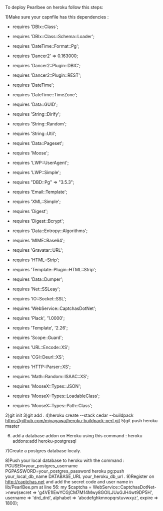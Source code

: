 To deploy Pearlbee on heroku follow this steps:

1)Make sure your capnfile has this dependencies :

* requires 'DBIx::Class';
* requires 'DBIx::Class::Schema::Loader';
* requires 'DateTime::Format::Pg';

* requires 'Dancer2' => 0.163000;
* requires 'Dancer2::Plugin::DBIC';
* requires 'Dancer2::Plugin::REST';

* requires 'DateTime';
* requires 'DateTime::TimeZone';
* requires 'Data::GUID';
* requires 'String::Dirify';
* requires 'String::Random';
* requires 'String::Util';
* requires 'Data::Pageset';
* requires 'Moose';
* requires 'LWP::UserAgent';
* requires 'LWP::Simple';
* requires "DBD::Pg" => "3.5.3";
* requires 'Email::Template';
* requires 'XML::Simple';
* requires 'Digest';
* requires 'Digest::Bcrypt';
* requires 'Data::Entropy::Algorithms';
* requires 'MIME::Base64';
* requires 'Gravatar::URL';
* requires 'HTML::Strip';
* requires 'Template::Plugin::HTML::Strip';
* requires 'Data::Dumper';
* requires 'Net::SSLeay';
* requires 'IO::Socket::SSL';
* requires 'WebService::CaptchasDotNet';
* requires 'Plack', '1.0000';
* requires 'Template', '2.26';


* requires 'Scope::Guard';
* requires 'URL::Encode::XS';
* requires 'CGI::Deurl::XS';
* requires 'HTTP::Parser::XS';
* requires 'Math::Random::ISAAC::XS';

* requires 'MooseX::Types::JSON';
* requires 'MooseX::Types::LoadableClass';
* requires 'MooseX::Types::Path::Class';

2)git init
3)git add .
4)heroku create --stack cedar --buildpack https://github.com/miyagawa/heroku-buildpack-perl.git
5)git push heroku master

6) add a database addon on Heroku using this command : heroku addons:add heroku-postgresql

7)Create a postgres database localy.

8)Push your local database to heroku with the command :
PGUSER=your_postgres_username PGPASSWORD=your_postgres_password heroku pg:push your_local_db_name DATABASE_URL your_heroku_db_url .
9)Register on http://captchas.net and add the secret code and user name in lib/PearlBee.pm at line 56:
    my $captcha = WebService::CaptchasDotNet->new(secret   => 'g4VE1IEwYCGjCM7M14Mwy8GOILJUuGJH4wt9DP5H',
                                            username =>   'drd_drd',
                                            alphabet => 'abcdefghkmnopqrstuvwxyz',
                                            expire   => 1800); 



